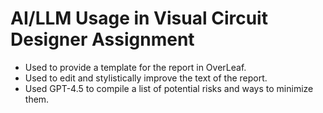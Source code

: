# AI/LLM Usage in Visual Circuit Designer Assignment

- Used to provide a template for the report in OverLeaf.
- Used to edit and stylistically improve the text of the report.
- Used GPT-4.5 to compile a list of potential risks and ways to minimize them.